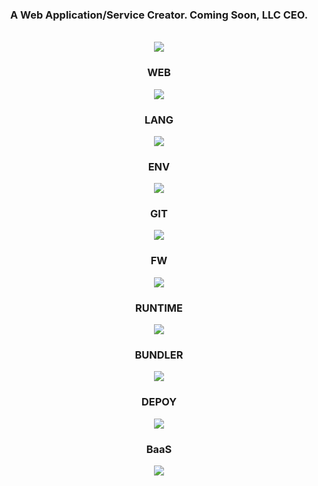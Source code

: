 <div align="center">
	<h3>A Web Application/Service Creator. Coming Soon, LLC CEO.</h3>
	<br>
	<a href="https://jgs.me">
	  <img src="https://ricapitolare.vercel.app/svg?url=https://jgs.me#.svg" />
	</a>
	<br>
	<h3>WEB</h3>
	<img src="https://skillicons.dev/icons?i=html,css,js" />
	<h3>LANG</h3>
	<img src="https://skillicons.dev/icons?i=ts" />
	<h3>ENV</h3>
	<img src="https://skillicons.dev/icons?i=vscode" />
	<h3>GIT</h3>
	<img src="https://skillicons.dev/icons?i=git,github,gitlab" />
	<h3>FW</h3>
	<img src="https://skillicons.dev/icons?i=react,nextjs,tailwind" />
	<h3>RUNTIME</h3>
	<img src="https://skillicons.dev/icons?i=nodejs" />
	<h3>BUNDLER</h3>
	<img src="https://skillicons.dev/icons?i=vite,webpack" />
	<h3>DEPOY</h3>
	<img src="https://skillicons.dev/icons?i=aws,gcp,cloudflare,netlify,vercel" />
	<h3>BaaS</h3>
	<img src="https://skillicons.dev/icons?i=supabase" />
</div>
